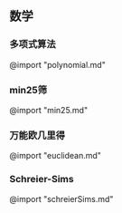 ## 数学
### 多项式算法
@import "polynomial.md"
### min25筛
@import "min25.md"
### 万能欧几里得
@import "euclidean.md"
### Schreier-Sims
@import "schreierSims.md"